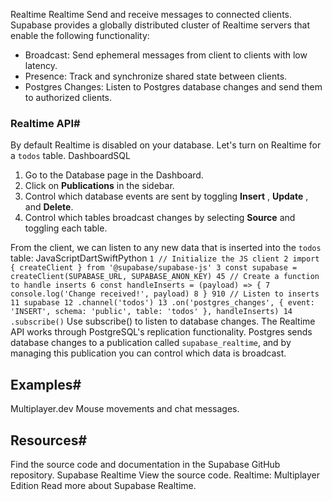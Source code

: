 Realtime
Realtime
Send and receive messages to connected clients.
Supabase provides a globally distributed cluster of Realtime servers that enable the following functionality:
  * Broadcast: Send ephemeral messages from client to clients with low latency.
  * Presence: Track and synchronize shared state between clients.
  * Postgres Changes: Listen to Postgres database changes and send them to authorized clients.


### Realtime API#
By default Realtime is disabled on your database. Let's turn on Realtime for a `todos` table.
DashboardSQL
  1. Go to the Database page in the Dashboard.
  2. Click on **Publications** in the sidebar.
  3. Control which database events are sent by toggling **Insert** , **Update** , and **Delete**.
  4. Control which tables broadcast changes by selecting **Source** and toggling each table.


From the client, we can listen to any new data that is inserted into the `todos` table:
JavaScriptDartSwiftPython
`
1
// Initialize the JS client
2
import { createClient } from '@supabase/supabase-js'
3
const supabase = createClient(SUPABASE_URL, SUPABASE_ANON_KEY)
45
// Create a function to handle inserts
6
const handleInserts = (payload) => {
7
 console.log('Change received!', payload)
8
}
910
// Listen to inserts
11
supabase
12
 .channel('todos')
13
 .on('postgres_changes', { event: 'INSERT', schema: 'public', table: 'todos' }, handleInserts)
14
 .subscribe()
`
Use subscribe() to listen to database changes. The Realtime API works through PostgreSQL's replication functionality. Postgres sends database changes to a publication called `supabase_realtime`, and by managing this publication you can control which data is broadcast.
## Examples#
Multiplayer.dev
Mouse movements and chat messages.
## Resources#
Find the source code and documentation in the Supabase GitHub repository.
Supabase Realtime
View the source code.
Realtime: Multiplayer Edition
Read more about Supabase Realtime.
